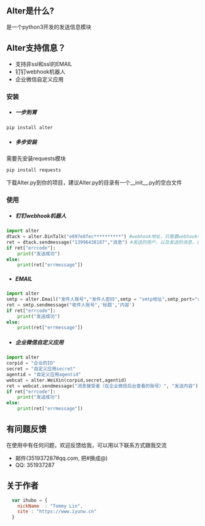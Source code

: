 
## Alter是什么?  
是一个python3开发的发送信息模块  
## Alter支持信息？  
   
* 支持非ssl和ssl的EMAIL  
* 钉钉webhook机器人  
* 企业微信自定义应用  
 
### 安装  
* ##### 一步到胃  
```bash
pip install alter
```
* ##### 多步安装
需要先安装requests模块  
```bash
pip install requests
```
下载Alter.py到你的项目，建议Alter.py的目录有一个__init__.py的空白文件  
### 使用  
* ##### 钉钉webhook机器人  
``` python  
import alter
dtack = alter.DinTalk("e897e8fec**********") #webhook地址，只需要webhook=后面的值
ret = dtack.sendmessage("13996438187","消息") #发送的用户，以及发送的消息，多用户使用"user1|user2|user3"
if ret["errcode"]:
    print("发送成功")
else:
    print(ret["errmessage"])
```
* ##### EMAIL  
``` python  
import alter
smtp = alter.Email("发件人账号","发件人密码",smtp = "smtp地址",smtp_port="smtp端口 int",smtp_ssl=False)#默认ssl是True
ret = smtp.sendmessage("收件人账号",'标题','内容')
if ret["errcode"]:
    print("发送成功")
else:
    print(ret["errmessage"])
```  
* ##### 企业微信自定义应用   
``` python
import alter
corpid = "企业的ID"
secret = "自定义应用secret"
agentid = "自定义应用agentid"
webcat = alter.WeiXin(corpid,secret,agentid)
ret = webcat.sendmessage("消息接受者（在企业微信后台查看的账号）", "发送内容")
if ret["errcode"]:
    print("发送成功")
else:
    print(ret["errmessage"])
```

## 有问题反馈  
在使用中有任何问题，欢迎反馈给我，可以用以下联系方式跟我交流  

* 邮件(351937287#qq.com, 把#换成@)  
* QQ: 351937287  


## 关于作者  

```javascript
  var ihubo = {
    nickName  : "Tommy Lin",
    site : "https://www.iyunw.cn"
  }
```
